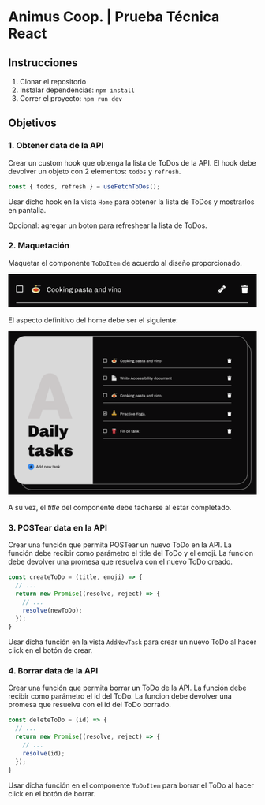 # Animus Coop. | Prueba Técnica React

## Instrucciones

1. Clonar el repositorio
2. Instalar dependencias: `npm install`
3. Correr el proyecto: `npm run dev`

## Objetivos

### 1. Obtener data de la API

Crear un custom hook que obtenga la lista de ToDos de la API. El hook debe devolver un objeto con 2 elementos: `todos` y `refresh`.

```javascript
const { todos, refresh } = useFetchToDos();
```

Usar dicho hook en la vista `Home` para obtener la lista de ToDos y mostrarlos en pantalla.

Opcional: agregar un boton para refreshear la lista de ToDos.

### 2. Maquetación
Maquetar el componente `ToDoItem` de acuerdo al diseño proporcionado.

![ToDoItem](src/assets/todo-item.png)

El aspecto definitivo del home debe ser el siguiente:

![Home Example](src/assets/full-design.png)

A su vez, el *title* del componente debe tacharse al estar completado.


### 3. POSTear data en la API

Crear una función que permita POSTear un nuevo ToDo en la API. La función debe recibir como parámetro el title del ToDo y el emoji. La funcion debe devolver una promesa que resuelva con el nuevo ToDo creado.

```javascript
const createToDo = (title, emoji) => {
  // ...
  return new Promise((resolve, reject) => {
    // ...
    resolve(newToDo);
  });
}
```

Usar dicha función en la vista `AddNewTask` para crear un nuevo ToDo al hacer click en el botón de crear.

### 4. Borrar data de la API

Crear una función que permita borrar un ToDo de la API. La función debe recibir como parámetro el id del ToDo. La funcion debe devolver una promesa que resuelva con el id del ToDo borrado.

```javascript
const deleteToDo = (id) => {
  // ...
  return new Promise((resolve, reject) => {
    // ...
    resolve(id);
  });
}
```

Usar dicha función en el componente `ToDoItem` para borrar el ToDo al hacer click en el botón de borrar.